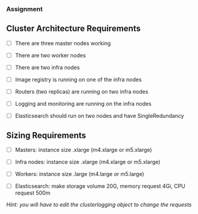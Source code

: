 ### Assignment

## Cluster Architecture Requirements

- [ ] There are three master nodes working

- [ ] There are two worker nodes

- [ ] There are two infra nodes

- [ ] Image registry is running on one of the infra nodes

- [ ] Routers (two replicas) are running on two infra nodes

- [ ] Logging and monitoring are running on the infra nodes

- [ ] Elasticsearch should run on two nodes and have SingleRedundancy

## Sizing Requirements

- [ ] Masters: instance size .xlarge (m4.xlarge or m5.xlarge)

- [ ] Infra nodes: instance size .xlarge (m4.xlarge or m5.xlarge)

- [ ] Workers: instance size .large (m4.large or m5.large)

- [ ] Elasticsearch: make storage volume 20G, memory request 4Gi, CPU request 500m

*Hint: you will have to edit the clusterlogging object to change the requests*
